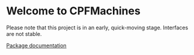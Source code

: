 # Welcome to CPFMachines

Please note that this project is in an early, quick-moving stage. Interfaces are not stable.

[Package documentation](https://knitschi.github.io/CMakeProjectFramework/doxygen/d4/d62/_c_p_f_machines.html)